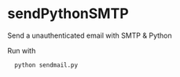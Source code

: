 # sendPythonSMTP
Send a unauthenticated email with SMTP &amp; Python

Run with 
      
      python sendmail.py
